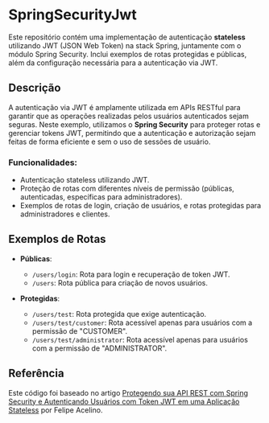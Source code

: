 # SpringSecurityJwt

Este repositório contém uma implementação de autenticação **stateless** utilizando JWT (JSON Web Token) na stack Spring, juntamente com o módulo Spring Security. Inclui exemplos de rotas protegidas e públicas, além da configuração necessária para a autenticação via JWT.

## Descrição

A autenticação via JWT é amplamente utilizada em APIs RESTful para garantir que as operações realizadas pelos usuários autenticados sejam seguras. Neste exemplo, utilizamos o **Spring Security** para proteger rotas e gerenciar tokens JWT, permitindo que a autenticação e autorização sejam feitas de forma eficiente e sem o uso de sessões de usuário.

### Funcionalidades:
- Autenticação stateless utilizando JWT.
- Proteção de rotas com diferentes níveis de permissão (públicas, autenticadas, específicas para administradores).
- Exemplos de rotas de login, criação de usuários, e rotas protegidas para administradores e clientes.

## Exemplos de Rotas

- **Públicas**: 
  - `/users/login`: Rota para login e recuperação de token JWT.
  - `/users`: Rota pública para criação de novos usuários.

- **Protegidas**:
  - `/users/test`: Rota protegida que exige autenticação.
  - `/users/test/customer`: Rota acessível apenas para usuários com a permissão de "CUSTOMER".
  - `/users/test/administrator`: Rota acessível apenas para usuários com a permissão de "ADMINISTRATOR".

## Referência

Este código foi baseado no artigo [Protegendo sua API REST com Spring Security e Autenticando Usuários com Token JWT em uma Aplicação Stateless](https://medium.com/@felipeacelinoo/protegendo-sua-api-rest-com-spring-security-e-autenticando-usu%C3%A1rios-com-token-jwt-em-uma-aplica%C3%A7%C3%A3o-d70e5b0331f9) por Felipe Acelino.
